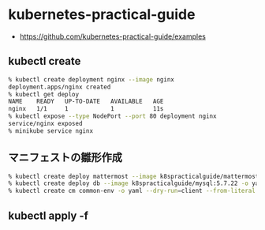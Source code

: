 # kubernetes-practical-guide
* https://github.com/kubernetes-practical-guide/examples

## kubectl create
```sh
% kubectl create deployment nginx --image nginx
deployment.apps/nginx created
% kubectl get deploy
NAME    READY   UP-TO-DATE   AVAILABLE   AGE
nginx   1/1     1            1           11s
% kubectl expose --type NodePort --port 80 deployment nginx
service/nginx exposed
% minikube service nginx
```

## マニフェストの雛形作成
```sh
% kubectl create deploy mattermost --image k8spracticalguide/mattermost:4.10.2 -o yaml --dry-run=client > mattermost-deploy.yaml
% kubectl create deploy db --image k8spracticalguide/mysql:5.7.22 -o yaml --dry-run=client > db-deploy.yaml
% kubectl create cm common-env -o yaml --dry-run=client --from-literal MYSQL_USER=myuser --from-literal MYSQL_PASSWORD=mypassword --from-literal MYSQL_DATABASE=mattermost > cm.yaml
```

## kubectl apply -f
